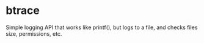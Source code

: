btrace
======

Simple logging API that works like printf(), but logs to a file, and checks files size, permissions, etc.
